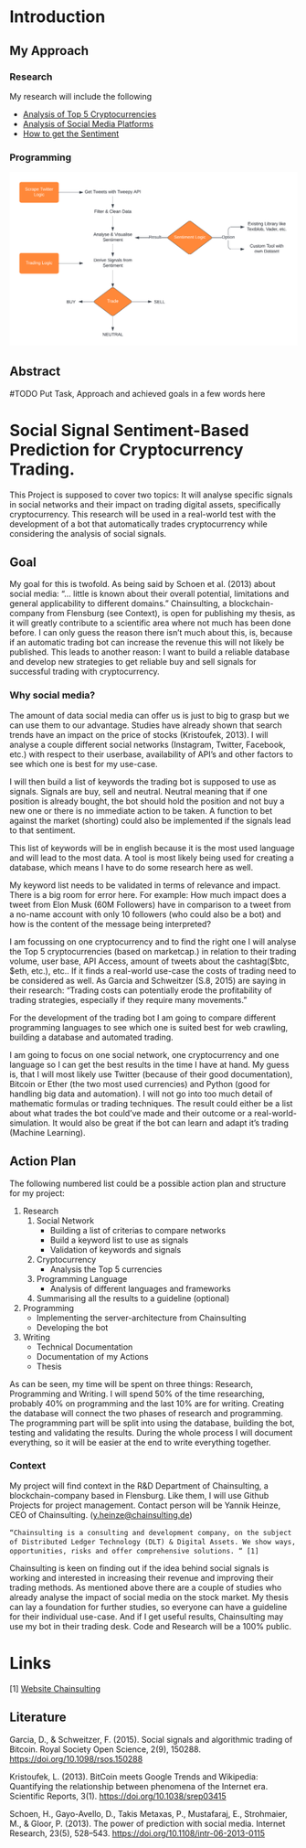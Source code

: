 # Introduction 

## My Approach

### Research
My research will include the following
- [Analysis of Top 5 Cryptocurrencies](coins.ipynb)
- [Analysis of Social Media Platforms](SocialMedia.ipynb)
- [How to get the Sentiment](Sentiment.ipynb)

### Programming
![Concept as Flow Diagram](../img/concept.png)


## Abstract
#TODO Put Task, Approach and achieved goals in a few words here 

# Social Signal Sentiment-Based Prediction for Cryptocurrency Trading.

This Project is supposed to cover two topics:
It will analyse specific signals in social networks and their impact on trading digital assets, specifically cryptocurrency. This research will be used in a real-world test with the development of a bot that automatically trades cryptocurrency while considering the analysis of social signals.

## Goal

My goal for this is twofold. As being said by Schoen et al. (2013) about social media: “… little is known about their overall potential, limitations and general applicability to different domains.” Chainsulting, a blockchain-company from Flensburg (see Context), is open for publishing my thesis, as it will greatly contribute to a scientific area where not much has been done before. I can only guess the reason there isn’t much about this, is, because if an automatic trading bot can increase the revenue this will not likely be published. 
This leads to another reason: I want to build a reliable database and develop new strategies to get reliable buy and sell signals for successful trading with cryptocurrency. 

### Why social media?

The amount of data social media can offer us is just to big to grasp but we can use them to our advantage. Studies have already shown that search trends have an impact on the price of stocks (Kristoufek, 2013).
I will analyse a couple different social networks (Instagram, Twitter, Facebook, etc.) with respect to their userbase, availability of API’s and other factors to see which one is best for my use-case.

I will then build a list of keywords the trading bot is supposed to use as signals. Signals are buy, sell and neutral. Neutral meaning that if one position is already bought, the bot should hold the position and not buy a new one or there is no immediate action to be taken. A function to bet against the market (shorting) could also be implemented if the signals lead to that sentiment.

This list of keywords will be in english because it is the most used language and will lead to the most data. A tool is most likely being used for creating a database, which means I have to do some research here as well.

My keyword list needs to be validated in terms of relevance and impact. 
There is a big room for error here. For example:
How much impact does a tweet from Elon Musk (60M Followers) have in comparison to a tweet from a no-name account with only 10 followers (who could also be a bot) and how is the content of the message being interpreted?

I am focussing on one cryptocurrency and to find the right one I will analyse the Top 5 cryptocurrencies (based on marketcap.) in relation to their trading volume, user base, API Access, amount of tweets about the cashtag($btc, $eth, etc.), etc.. If it finds a real-world use-case the costs of trading need to be considered as well. 
As Garcia and Schweitzer (S.8, 2015) are saying in their research: “Trading costs can potentially erode the profitability of trading strategies, especially if they require many movements.” 

For the development of the trading bot I am going to compare different programming languages to see which one is suited best for web crawling, building a database and automated trading.

I am going to focus on one social network, one cryptocurrency and one language so I can get the best results in the time I have at hand. My guess is, that I will most likely use Twitter (because of their good documentation), Bitcoin or Ether (the two most used currencies) and Python (good for handling big data and automation). I will not go into too much detail of mathematic formulas or trading techniques. The result could either be a list about what trades the bot could’ve made and their outcome or a real-world-simulation. It would also be great if the bot can learn and adapt it’s trading (Machine Learning).

## Action Plan
The following numbered list could be a possible action plan and structure for my project:
1. Research
	1. Social Network
		- Building a list of criterias to compare networks
		- Build a keyword list to use as signals
		- Validation of keywords and signals
	2. Cryptocurrency
       	- Analysis the Top 5 currencies 
	3.  Programming Language
       	- Analysis of different languages and frameworks
	4. Summarising all the results to a guideline (optional) 
2. Programming
	- Implementing the server-architecture from Chainsulting
	- Developing the bot
3. Writing 
	- Technical Documentation
	- Documentation of my Actions
	- Thesis

As can be seen, my time will be spent on three things: Research, Programming and Writing.
I will spend 50% of the time researching, probably 40% on programming and the last 10% are for writing. Creating the database will connect the two phases of research and programming. The programming part will be split into using the database, building the bot, testing and validating the results. During the whole process I will document everything, so it will be easier at the end to write everything together.


### Context

My project will find context in the R&D Department of Chainsulting, a blockchain-company based in Flensburg. Like them, I will use Github Projects for project management. 
Contact person will be Yannik Heinze, CEO of Chainsulting. (y.heinze@chainsulting.de)

	“Chainsulting is a consulting and development company, on the subject of Distributed Ledger Technology (DLT) & Digital Assets. We show ways, opportunities, risks and offer comprehensive solutions. “ [1]




Chainsulting is keen on finding out if the idea behind social signals is working and interested in increasing their revenue and improving their trading methods. 
As mentioned above there are a couple of studies who already analyse the impact of social media on the stock market. 
My thesis can lay a foundation for further studies, so everyone can have a guideline for their individual use-case.
And if I get useful results, Chainsulting may use my bot in their trading desk. Code and Research will be a 100% public.

# Links
[1] [Website Chainsulting](https://chainsulting.de/about-us/)

## Literature

Garcia, D., & Schweitzer, F. (2015). Social signals and algorithmic trading of Bitcoin. Royal Society Open Science, 2(9), 150288. https://doi.org/10.1098/rsos.150288

Kristoufek, L. (2013). BitCoin meets Google Trends and Wikipedia: Quantifying the relationship between phenomena of the Internet era. Scientific Reports, 3(1). https://doi.org/10.1038/srep03415

Schoen, H., Gayo-Avello, D., Takis Metaxas, P., Mustafaraj, E., Strohmaier, M., & Gloor, P. (2013). The power of prediction with social media. Internet Research, 23(5), 528–543. https://doi.org/10.1108/intr-06-2013-0115


